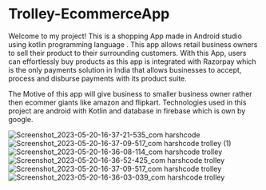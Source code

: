 # Trolley-EcommerceApp


Welcome to my project! This is a shopping App made in Android studio using kotlin programming language . This app allows retail business owners to sell their product to their surrounding customers. With this App, users can effortlessly buy products as this app is integrated with Razorpay which is the only payments solution in India that allows businesses to accept, process and disburse payments with its product suite. 

The Motive of this app will give business to smaller business owner rather then ecommer giants like amazon and flipkart.  Technologies used in this project are android with Kotlin and database in firebase which is own by google.


![Screenshot_2023-05-20-16-37-21-535_com harshcode](https://github.com/HarshWavikar/Trolley-EcommerceApp/assets/122421974/ba6dc396-614f-44e6-9ad2-5a8a11a0ccad)
![Screenshot_2023-05-20-16-37-09-517_com harshcode trolley (1)](https://github.com/HarshWavikar/Trolley-EcommerceApp/assets/122421974/a4bed918-2ed6-4cf0-b3b9-4d09451a59ba)
![Screenshot_2023-05-20-16-36-08-114_com harshcode trolley](https://github.com/HarshWavikar/Trolley-EcommerceApp/assets/122421974/f3c72001-fe1b-49cc-b624-64bb1e67711c)
![Screenshot_2023-05-20-16-36-52-425_com harshcode trolley](https://github.com/HarshWavikar/Trolley-EcommerceApp/assets/122421974/631cdceb-6001-46fc-a10d-1500e2f1bb82)
![Screenshot_2023-05-20-16-37-09-517_com harshcode trolley](https://github.com/HarshWavikar/Trolley-EcommerceApp/assets/122421974/747197e8-299d-4342-877b-7a7c373546e2)
![Screenshot_2023-05-20-16-36-03-039_com harshcode trolley](https://github.com/HarshWavikar/Trolley-EcommerceApp/assets/122421974/874c535d-58c1-4b0e-b13f-9f9acbc963ed)
